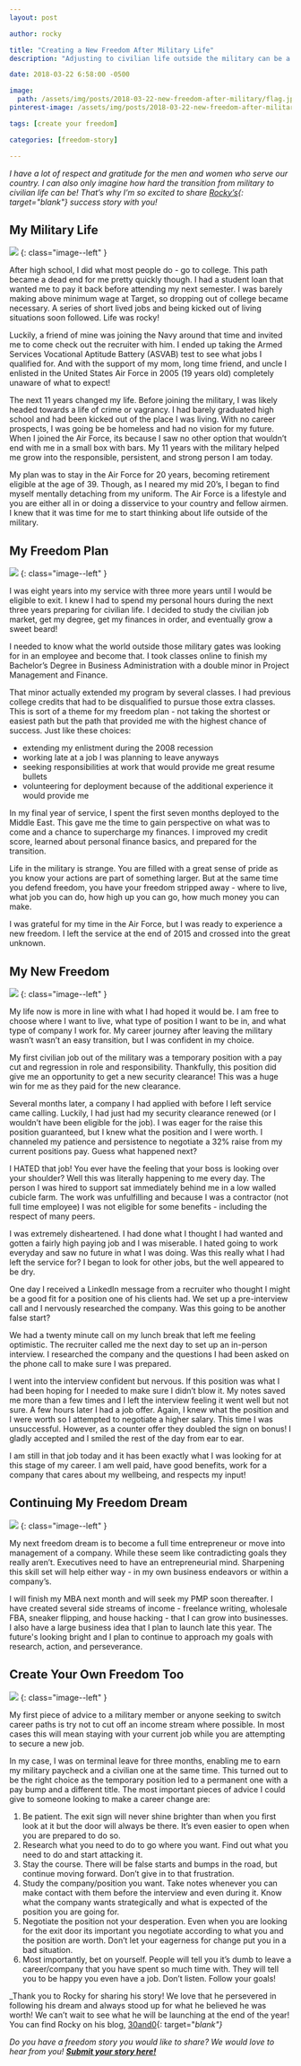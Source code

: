 ```yaml
---
layout: post

author: rocky

title: "Creating a New Freedom After Military Life"
description: "Adjusting to civilian life outside the military can be a challenge. Rocky from 30and0 shares how he made the transition and what's ahead."

date: 2018-03-22 6:58:00 -0500

image:
  path: /assets/img/posts/2018-03-22-new-freedom-after-military/flag.jpg
pinterest-image: /assets/img/posts/2018-03-22-new-freedom-after-military/life-after-military.png

tags: [create your freedom]

categories: [freedom-story]

---
```


_I have a lot of respect and gratitude for the men and women who serve our country. I can also only imagine how hard the transition from military to civilian life can be! That’s why I’m so excited to share [Rocky’s](https://30and0.com/insert-montage-here/){: target="blank"} success story with you!_

## My Military Life

![]({{site.url}}/assets/img/posts/2018-03-22-new-freedom-after-military/running-with-guidon.jpg)
{: class="image--left" }

After high school, I did what most people do - go to college. This path became a dead end for me pretty quickly though. I had a student loan that wanted me to pay it back before attending my next semester. I was barely making above minimum wage at Target, so dropping out of college became necessary. A series of short lived jobs and being kicked out of living situations soon followed. Life was rocky!

Luckily, a friend of mine was joining the Navy around that time and invited me to come check out the recruiter with him. I ended up taking the Armed Services Vocational Aptitude Battery (ASVAB) test to see what jobs I qualified for. And with the support of my mom, long time friend, and uncle I enlisted in the United States Air Force in 2005 (19 years old) completely unaware of what to expect!

The next 11 years changed my life. Before joining the military, I was likely headed towards a life of crime or vagrancy. I had barely graduated high school and had been kicked out of the place I was living. With no career prospects, I was going be be homeless and had no vision for my future. When I joined the Air Force, its because I saw no other option that wouldn’t end with me in a small box with bars. My 11 years with the military helped me grow into the responsible, persistent, and strong person I am today.

My plan was to stay in the Air Force for 20 years, becoming retirement eligible at the age of 39. Though, as I neared my mid 20’s, I began to find myself mentally detaching from my uniform. The Air Force is a lifestyle and you are either all in or doing a disservice to your country and fellow airmen. I knew that it was time for me to start thinking about life outside of the military.

## My Freedom Plan

![]({{site.url}}/assets/img/posts/2018-03-22-new-freedom-after-military/boardwalk.jpg)
{: class="image--left" }

I was eight years into my service with three more years until I would be eligible to exit. I knew I had to spend my personal hours during the next three years preparing for civilian life.  I decided to study the civilian job market, get my degree, get my finances in order, and eventually grow a sweet beard!

I needed to know what the world outside those military gates was looking for in an employee and become that. I took classes online to finish my Bachelor’s Degree in Business Administration with a double minor in Project Management and Finance.

That minor actually extended my program by several classes. I had previous college credits that had to be disqualified to pursue those extra classes. This is sort of a theme for my freedom plan - not taking the shortest or easiest path but the path that provided me with the highest chance of success. Just like these choices:

- extending my enlistment during the 2008 recession
- working late at a job I was planning to leave anyways
- seeking responsibilities at work that would provide me great resume bullets
- volunteering for deployment because of the additional experience it would provide me

In my final year of service, I spent the first seven months deployed to the Middle East. This gave me the time to gain perspective on what was to come and a chance to supercharge my finances. I improved my credit score, learned about personal finance basics, and prepared for the transition.

Life in the military is strange. You are filled with a great sense of pride as you know your actions are part of something larger. But at the same time you defend freedom, you have your freedom stripped away - where to live, what job you can do, how high up you can go, how much money you can make.

I was grateful for my time in the Air Force, but I was ready to experience a new freedom. I left the service at the end of 2015 and crossed into the great unknown.

## My New Freedom

![]({{site.url}}/assets/img/posts/2018-03-22-new-freedom-after-military/rainbow.jpg)
{: class="image--left" }

My life now is more in line with what I had hoped it would be. I am free to choose where I want to live, what type of position I want to be in, and what type of company I work for.
My career journey after leaving the military wasn’t wasn’t an easy transition, but I was confident in my choice.

My first civilian job out of the military was a temporary position with a pay cut and regression in role and responsibility. Thankfully, this position did give me an opportunity to get a new security clearance! This was a huge win for me as they paid for the new clearance.

Several months later, a company I had applied with before I left service came calling. Luckily, I had just had my security clearance renewed (or I wouldn’t have been eligible for the job). I was eager for the raise this position guaranteed, but I knew what the position and I were worth. I channeled my patience and persistence to negotiate a 32% raise from my current positions pay. Guess what happened next?

I HATED that job! You ever have the feeling that your boss is looking over your shoulder? Well this was literally happening to me every day. The person I was hired to support sat immediately behind me in a low walled cubicle farm. The work was unfulfilling and because I was a contractor (not full time employee) I was not eligible for some benefits - including the respect of many peers.

I was extremely disheartened.  I had done what I thought I had wanted and gotten a fairly high paying job and I was miserable. I hated going to work everyday and saw no future in what I was doing. Was this really what I had left the service for? I began to look for other jobs, but the well appeared to be dry.

One day I received a LinkedIn message from a recruiter who thought I might be a good fit for a position one of his clients had. We set up a pre-interview call and I nervously researched the company. Was this going to be another false start?

We had a twenty minute call on my lunch break that left me feeling optimistic. The recruiter called me the next day to set up an in-person interview. I researched the company and the questions I had been asked on the phone call to make sure I was prepared.

I went into the interview confident but nervous. If this position was what I had been hoping for I needed to make sure I didn’t blow it. My notes saved me more than a few times and I left the interview feeling it went well but not sure. A few hours later I had a job offer. Again, I knew what the position and I were worth so I attempted to negotiate a higher salary. This time I was unsuccessful. However, as a counter offer they doubled the sign on bonus! I gladly accepted and I smiled the rest of the day from ear to ear.

I am still in that job today and it has been exactly what I was looking for at this stage of my career. I am well paid, have good benefits, work for a company that cares about my wellbeing, and respects my input!

## Continuing My Freedom Dream

![]({{site.url}}/assets/img/posts/2018-03-22-new-freedom-after-military/horizon-sun.jpg)
{: class="image--left" }

My next freedom dream is to become a full time entrepreneur or move into management of a company. While these seem like contradicting goals they really aren’t. Executives need to have an entrepreneurial mind. Sharpening this skill set will help either way - in my own business endeavors or within a company’s.

I will finish my MBA next month and will seek my PMP soon thereafter. I have created several side streams of income - freelance writing, wholesale FBA, sneaker flipping, and house hacking - that I can grow into businesses. I also have a large business idea that I plan to launch late this year. The future's looking bright and I plan to continue to approach my goals with research, action, and perseverance.

## Create Your Own Freedom Too

![]({{site.url}}/assets/img/posts/2018-03-22-new-freedom-after-military/hall-walk.jpg)
{: class="image--left" }

My first piece of advice to a military member or anyone seeking to switch career paths is try not to cut off an income stream where possible. In most cases this will mean staying with your current job while you are attempting to secure a new job.

In my case, I was on terminal leave for three months, enabling me to earn my military paycheck and a civilian one at the same time. This turned out to be the right choice as the temporary position led to a permanent one with a pay bump and a different title.
The most important pieces of advice I could give to someone looking to make a career change are:

1. Be patient. The exit sign will never shine brighter than when you first look at it but the door will always be there. It’s even easier to open when you are prepared to do so.
2. Research what you need to do to go where you want. Find out what you need to do and start attacking it.
3. Stay the course. There will be false starts and bumps in the road, but continue moving forward. Don’t give in to that frustration.
4. Study the company/position you want. Take notes whenever you can make contact with them before the interview and even during it. Know what the company wants strategically and what is expected of the position you are going for.
5. Negotiate the position not your desperation. Even when you are looking for the exit door its important you negotiate according to what you and the position are worth. Don’t let your eagerness for change put you in a bad situation.
6. Most importantly, bet on yourself. People will tell you it’s dumb to leave a career/company that you have spent so much time with. They will tell you to be happy you even have a job. Don’t listen. Follow your goals!

_Thank you to Rocky for sharing his story! We love that he persevered in following his dream and always stood up for what he believed he was worth! We can’t wait to see what he will be launching at the end of the year! You can find Rocky on his blog, [30and0](http://30and0.com/){: target="_blank"}_

_Do you have a freedom story you would like to share? We would love to hear from you!_ ___[Submit your story here!]({{site.url}}/contact/#guest-posts)___
